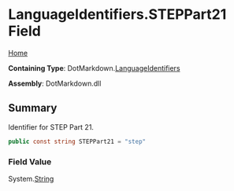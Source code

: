 # LanguageIdentifiers\.STEPPart21 Field

[Home](../../../README.md)

**Containing Type**: DotMarkdown\.[LanguageIdentifiers](../README.md)

**Assembly**: DotMarkdown\.dll

## Summary

Identifier for STEP Part 21\.

```csharp
public const string STEPPart21 = "step"
```

### Field Value

System\.[String](https://docs.microsoft.com/en-us/dotnet/api/system.string)

